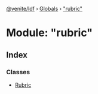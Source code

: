 [@venite/ldf](../README.md) › [Globals](../globals.md) › ["rubric"](_rubric_.md)

# Module: "rubric"

## Index

### Classes

* [Rubric](../classes/_rubric_.rubric.md)
